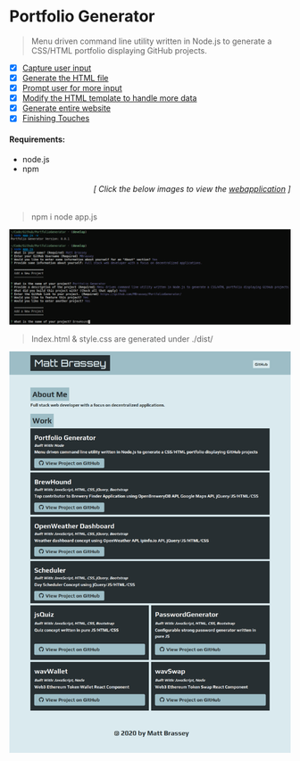 # Portfolio Generator

> Menu driven command line utility written in Node.js to generate a CSS/HTML portfolio displaying GitHub projects.

- [x] [Capture user input](https://github.com/MBrassey/PortfolioGenerator/issues/1)
- [x] [Generate the HTML file](https://github.com/MBrassey/PortfolioGenerator/issues/2)
- [x] [Prompt user for more input](https://github.com/MBrassey/PortfolioGenerator/issues/3)
- [x] [Modify the HTML template to handle more data](https://github.com/MBrassey/PortfolioGenerator/issues/4)
- [x] [Generate entire website](https://github.com/MBrassey/PortfolioGenerator/issues/5)
- [x] [Finishing Touches](https://github.com/MBrassey/PortfolioGenerator/issues/6)

#### Requirements:

* node.js
* npm

<h6><p align="right">[ Click the below images to view the <a href="https://MBrassey.github.io/PortfolioGenerator/">webapplication</a> ]</p></h6>

> npm i
> node app.js

[<p align="center"><img src="src/img/Preview.png">](https://MBrassey.github.io/PortfolioGenerator/)

> Index.html & style.css are generated under ./dist/

[<p align="center"><img src="src/img/Preview2.png">](https://MBrassey.github.io/PortfolioGenerator/)